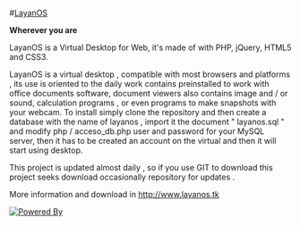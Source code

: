 #[LayanOS](http://www.layanos.tk) 

**Wherever you are**

LayanOS is a Virtual Desktop for Web, it's made of with PHP, jQuery, HTML5 and CSS3.

LayanOS is a virtual desktop , compatible with most browsers and platforms , its use is oriented to the daily work contains preinstalled to work with office documents software, document viewers also contains image and / or sound, calculation programs , or even programs to make snapshots with your webcam. To install simply clone the repository and then create a database with the name of layanos , import it the document " layanos.sql " and modify php / acceso_db.php user and password for your MySQL server, then it has to be created an account on the virtual and then it will start using desktop.

This project is updated almost daily , so if you use GIT to download this project seeks download occasionally repository for updates .

More information and download in http://www.layanos.tk


[![Powered By](https://tomateotra.files.wordpress.com/2007/02/linux_azul.png)](https://www.layanos.tk) 